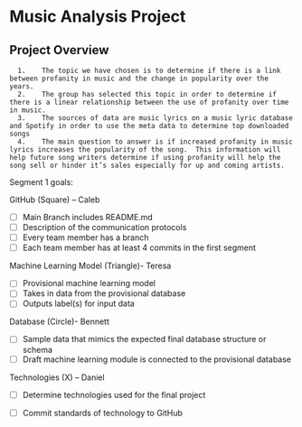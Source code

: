 # Music Analysis Project

   ## Project Overview
      
      1.	The topic we have chosen is to determine if there is a link between profanity in music and the change in popularity over the years.
      2.	The group has selected this topic in order to determine if there is a linear relationship between the use of profanity over time in music.
      3.	The sources of data are music lyrics on a music lyric database and Spotify in order to use the meta data to determine top downloaded songs
      4.	The main question to answer is if increased profanity in music lyrics increases the popularity of the song.  This information will help future song writers determine if using profanity will help the song sell or hinder it’s sales especially for up and coming artists.


Segment 1 goals:

GitHub (Square) – Caleb
- [ ] Main Branch includes README.md
- [ ] Description of the communication protocols
- [ ] Every team member has a branch
- [ ] Each team member has at least 4 commits in the first segment

Machine Learning Model (Triangle)- Teresa
- [ ] Provisional machine learning model
- [ ] Takes in data from the provisional database
- [ ] Outputs label(s) for input data

Database (Circle)- Bennett
- [ ] Sample data that mimics the expected final database structure or schema
- [ ] Draft machine learning module is connected to the provisional database

Technologies (X) – Daniel
- [ ] Determine technologies used for the final project
- [ ] Commit standards of technology to GitHub

